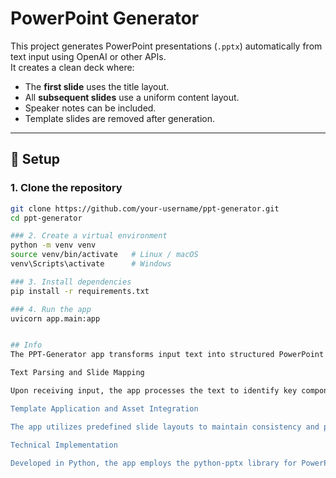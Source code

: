 # PowerPoint Generator

This project generates PowerPoint presentations (`.pptx`) automatically from text input using OpenAI or other APIs.  
It creates a clean deck where:
- The **first slide** uses the title layout.
- All **subsequent slides** use a uniform content layout.
- Speaker notes can be included.
- Template slides are removed after generation.

---

## 🚀 Setup

### 1. Clone the repository
```bash
git clone https://github.com/your-username/ppt-generator.git
cd ppt-generator

### 2. Create a virtual environment
python -m venv venv
source venv/bin/activate   # Linux / macOS
venv\Scripts\activate      # Windows

### 3. Install dependencies
pip install -r requirements.txt

### 4. Run the app
uvicorn app.main:app


## Info
The PPT-Generator app transforms input text into structured PowerPoint presentations by leveraging natural language processing (NLP) and the python-pptx library.

Text Parsing and Slide Mapping

Upon receiving input, the app processes the text to identify key components such as titles, headings, subheadings, and bullet points. This parsing ensures that each segment is appropriately mapped to individual slides. The first slide is designated as the title slide, while subsequent slides follow a uniform content layout. The app also supports the inclusion of speaker notes, enhancing the presentation's utility.

Template Application and Asset Integration

The app utilizes predefined slide layouts to maintain consistency and professionalism. It removes any template slides post-generation to ensure a clean final product. Visual elements such as fonts, colors, and background designs are applied to align with the selected template, ensuring a cohesive aesthetic throughout the presentation.

Technical Implementation

Developed in Python, the app employs the python-pptx library for PowerPoint file creation and manipulation. Dependencies are managed via a virtual environment, and the setup process is streamlined through a requirements.txt file. The application is designed to be extensible, allowing for future enhancements and customization.
